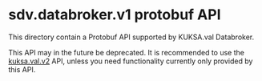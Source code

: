 # sdv.databroker.v1 protobuf API

This directory contain a Protobuf API supported by KUKSA.val Databroker.

This API may in the future be deprecated. It is recommended to use
the [kuksa.val.v2](../../../kuksa/val/v2/val.proto) API, unless you need
functionality currently only provided by this API.

